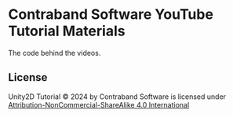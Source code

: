 # Contraband Software YouTube Tutorial Materials

The code behind the videos.

## License

Unity2D Tutorial © 2024 by Contraband Software is licensed under [Attribution-NonCommercial-ShareAlike 4.0 International](https://creativecommons.org/licenses/by-nc-sa/4.0/)
